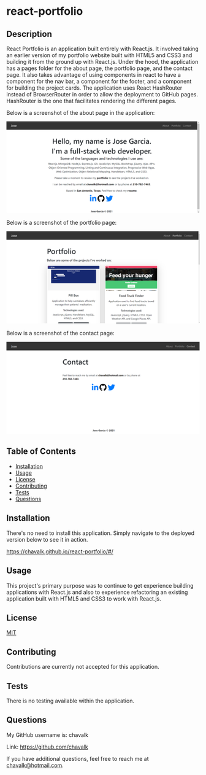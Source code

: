 # react-portfolio

## Description

React Portfolio is an application built entirely with React.js. It involved taking an earlier version of my portfolio website built with HTML5 and CSS3 and building it from the ground up with React.js. Under the hood, the application has a pages folder for the about page, the portfolio page, and the contact page. It also takes advantage of using components in react to have a component for the nav bar, a component for the footer, and a component for building the project cards. The application uses React HashRouter instead of BrowserRouter in order to allow the deployment to GitHub pages. HashRouter is the one that facilitates rendering the different pages.

Below is a screenshot of the about page in the application:

![react-portfolio](./public/assets/images/about.png)

Below is a screenshot of the portfolio page:

![react-portfolio](./public/assets/images/portfolio.png)

Below is a screenshot of the contact page:

![react-portfolio](./public/assets/images/contact.png)

## Table of Contents

* [Installation](#installation)
* [Usage](#usage)
* [License](#license)
* [Contributing](#contributing)
* [Tests](#tests)
* [Questions](#questions)

## Installation

There's no need to install this application. Simply navigate to the deployed version below to see it in action.

https://chavalk.github.io/react-portfolio/#/

## Usage

This project's primary purpose was to continue to get experience building applications with React.js and also to experience refactoring an existing application built with HTML5 and CSS3 to work with React.js.

## License

[MIT](https://choosealicense.com/licenses/mit/)

## Contributing

Contributions are currently not accepted for this application.

## Tests

There is no testing available within the application.

## Questions

My GitHub username is: chavalk

Link: https://github.com/chavalk

If you have additional questions, feel free to reach me at chavalk@hotmail.com.